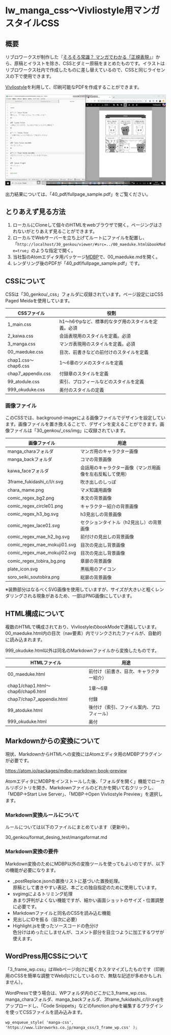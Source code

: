 # lw_manga_css～Vivliostyle用マンガスタイルCSS

## 概要
リブロワークスが制作した『[そろそろ常識？ マンガでわかる「正規表現」](https://libroworks.co.jp/?p=3271)』から、原稿とイラストを除き、CSSとダミー原稿をまとめたものです。イラストはリブロワークス社内で作成したものに差し替えているので、CSSと同じライセンスの下で使用できます。

[Vivliostyle](https://vivliostyle.org/ja/)を利用して、印刷可能なPDFを作成することができます。

![編集中のイメージ](sampleimg1.png)

出力結果については、「40_pdf/fullpage_sample.pdf」をご覧ください。

## とりあえず見る方法
1. ローカルにCloneして個々のHTMLをwebブラウザで開く。ページングはされないがとりあえず見ることができます。
2. ローカルでWebサーバーを立ち上げてルートにファイルを配置し、「`http://localhost/30_genkou/viewer/#src=../00_maeduke.html&bookMode=true`」のような指定で開く。
3. 当社製のAtomエディタ用パッケージ[MDBP](https://atom.io/packages/mdbp-markdown-book-preview)で、00_maeduke.mdを開く。
4. レンダリング後のPDFが「40_pdf/fullpage_sample.pdf」です。


## CSSについて
CSSは「30_genkou/_css」フォルダに収録されています。ページ設定にはCSS Paged Meidaを使用しています。

|CSSファイル | 役割
|--|--
|1_main.css  |h1～h6やpなど、標準的なタグ用のスタイルを定義。必須
|2_kaiwa.css |会話表現用のスタイルを定義。必須
|3_manga.css |マンガ表現用のスタイルを定義。必須
|00_maeduke.css |目次、前書きなどの前付けのスタイルを定義
|chap1.css～chap6.css |1～6章のツメのスタイルを定義
|chap7_appendix.css |付録章のスタイルを定義
|99_atodule.css  |索引、プロフィールなどのスタイルを定義
|999_okuduke.css |奥付のスタイルの定義

### 画像ファイル
このCSSでは、background-imageによる画像ファイルでデザインを設定しています。画像ファイルを置き換えることで、デザインを変えることができます。画像ファイルは「30_genkou/_css/img」に収録されています。

|画像ファイル | 用途
|--|--
|manga_charaフォルダ | マンガ用のキャラクター画像
|manga_backフォルダ |コマの背景画像
|kaiwa_faceフォルダ | 会話用のキャラクター画像（マンガ用画像を左右反転して使用）
|3frame_fukidashi_c/l/r.svg |吹き出しのしっぽ
|chara_mame.png | マメ知識用画像
|comic_regex_bg2.png | 本文の背景画像
|comic_regex_circle01.png |キャラクター紹介の背景画像
|comic_regex_h3_bg.svg |h3見出しの背景画像
|comic_regex_lace01.svg |セクションタイトル（h2見出し）の背景画像
|comic_regex_mae_h2_bg.svg |前付けの見出しの背景画像
|comic_regex_mae_mokuji01.svg |目次の見出し背景画像
|comic_regex_mae_mokuji02.svg |目次の見出し背景画像
|comic_regex_tobira_bg.png |章扉の背景画像
|plate_icon.svg |黒板用のアイコン
|soro_seiki_soutobira.png |総扉の背景画像

※装飾部分はなるべくSVG画像を使用していますが、サイズが大きいと粗くレンダリングされる現象があるため、一部はPNG画像にしています。


## HTML構成について
複数のHTMLで構成されており、VivliostyleのbookModeで連結しています。00_maeduke.html内の目次（nav要素）内でリンクされたファイルが、自動的に読み込まれます。

999_okuduke.html以外は同名のMarkdownファイルから変換したものです。

|HTMLファイル |用途
|--|--
|00_maeduke.html |前付け（前書き、目次、キャラクター紹介）
|chap1/chap1.html～chap6/chap6.html | 1章～6章
|chap7/chap7_appendix.html | 付録
|99_atoduke.html |後付け（索引、ファイル案内、プロフィール）
|999_okuduke.html |奥付


## Markdownからの変換について
現状、MarkdownからHTMLへの変換にはAtomエディタ用のMDBPプラグインが必要です。

https://atom.io/packages/mdbp-markdown-book-preview

AtomエディタにMDBPをインストールした後、「フォルダを開く」機能でローカルリポジトリを開き、Markdownファイルのどれかを開いて右クリックし、「MDBP→Start Live Server」、「MDBP→Open Vivliostyle Preview」を選択します。

### Markdown変換ルールについて
ルールについては以下のファイルにまとめています（更新中）。

30_genkou/format_desing_test/mangaformat.md


### Markdown変換の要件
Markdown変換のためにMDBP以外の変換ツールを使ってもよいのですが、以下の機能が必要になります。

- _postReplace.jsonの置換リストに基づいた置換処理。<br>
原稿として書きやすい表記、本ごとの独自指定のために使用しています。
- svgimgによるトリミング処理<br>
あまり評判がよくない機能ですが、細かい画面ショットのサイズ・位置調整に必要です。
- Markdownファイルと同名のCSSを読み込む機能
- 見出しにIDを振る（目次に必要）
- Highlight.jsを使ったソースコードの色分け<br>
色分けはめったにしませんが、コメント部分を目立つように加工するワザが使えます。


## WordPress用CSSについて
「3_frame_wp.css」はWebページ向けに軽くカスタマイズしたものです（印刷用のCSSを簡単な調整でWeb向けにしているので、無駄な記述が多めかもしれません）。

WordPressで使う場合は、WPフォルダ内のどこかに3_frame_wp.css、manga_charaフォルダ、manga_backフォルダ、3frame_fukidashi_c/l/r.svgをアップロードし、「Code Snippets」などのfunction.phpを編集するプラグインを使ってCSSファイルを読み込みます。

```
wp_enqueue_style( 'manga-css', 'https://www.libroworks.co.jp/manga_css/3_frame_wp.css' );
```
